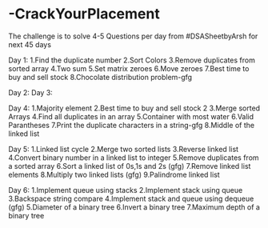 # -CrackYourPlacement
The challenge is to solve 4-5 Questions per day from #DSASheetbyArsh for next 45 days

Day 1:
1.Find the duplicate number
2.Sort Colors 
3.Remove duplicates from sorted array
4.Two sum
5.Set matrix zeroes
6.Move zeroes
7.Best time to buy and sell stock
8.Chocolate distribution problem-gfg

Day 2:
Day 3:

Day 4:
1.Majority element
2.Best time to buy and sell stock 2
3.Merge sorted Arrays
4.Find all duplicates in an array
5.Container with most water
6.Valid Parantheses
7.Print the duplicate characters in a string-gfg
8.Middle of the linked list

Day 5:
1.Linked list cycle
2.Merge two sorted lists
3.Reverse linked list
4.Convert binary number in a linked list to integer
5.Remove duplicates from a sorted array
6.Sort a linked list of 0s,1s and 2s (gfg)
7.Remove linked list elements
8.Multiply two linked lists (gfg)
9.Palindrome linked list

Day 6:
1.Implement queue using stacks
2.Implement stack using queue
3.Backspace string compare
4.Implement stack and queue using dequeue (gfg)
5.Diameter of a binary tree
6.Invert a binary tree
7.Maximum depth of a binary tree


